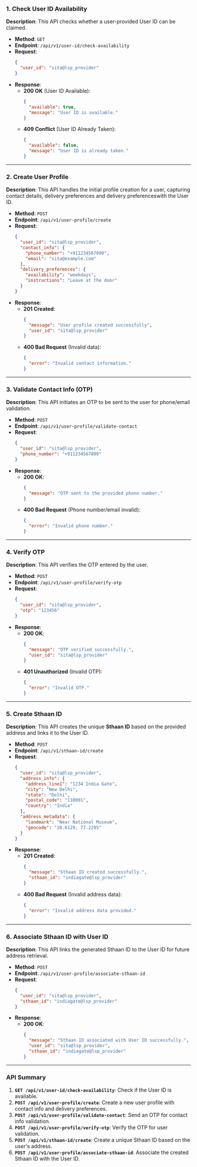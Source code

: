 
### 1. **Check User ID Availability**

**Description**: This API checks whether a user-provided User ID can be claimed.

- **Method**: `GET`
- **Endpoint**: `/api/v1/user-id/check-availability`
- **Request**:
  ```json
  {
    "user_id": "sita@lsp_provider"
  }
  ```
- **Response**:
  - **200 OK** (User ID Available):
    ```json
    {
      "available": true,
      "message": "User ID is available."
    }
    ```
  - **409 Conflict** (User ID Already Taken):
    ```json
    {
      "available": false,
      "message": "User ID is already taken."
    }
    ```

---

### 2. **Create User Profile**

**Description**: This API handles the initial profile creation for a user, capturing contact details, delivery preferences and delivery preferenceswith the User ID.

- **Method**: `POST`
- **Endpoint**: `/api/v1/user-profile/create`
- **Request**:
  ```json
  {
    "user_id": "sita@lsp_provider",
    "contact_info": {
      "phone_number": "+911234567890",
      "email": "sita@example.com"
    },
    "delivery_preferences": {
      "availability": "weekdays",
      "instructions": "Leave at the door"
    }
  }
  ```
- **Response**:
  - **201 Created**:
    ```json
    {
      "message": "User profile created successfully",
      "user_id": "sita@lsp_provider"
    }
    ```
  - **400 Bad Request** (Invalid data):
    ```json
    {
      "error": "Invalid contact information."
    }
    ```

---

### 3. **Validate Contact Info (OTP)**

**Description**: This API initiates an OTP to be sent to the user for phone/email validation.

- **Method**: `POST`
- **Endpoint**: `/api/v1/user-profile/validate-contact`
- **Request**:
  ```json
  {
    "user_id": "sita@lsp_provider",
    "phone_number": "+911234567890"
  }
  ```
- **Response**:
  - **200 OK**:
    ```json
    {
      "message": "OTP sent to the provided phone number."
    }
    ```
  - **400 Bad Request** (Phone number/email invalid):
    ```json
    {
      "error": "Invalid phone number."
    }
    ```

---

### 4. **Verify OTP**

**Description**: This API verifies the OTP entered by the user.

- **Method**: `POST`
- **Endpoint**: `/api/v1/user-profile/verify-otp`
- **Request**:
  ```json
  {
    "user_id": "sita@lsp_provider",
    "otp": "123456"
  }
  ```
- **Response**:
  - **200 OK**:
    ```json
    {
      "message": "OTP verified successfully.",
      "user_id": "sita@lsp_provider"
    }
    ```
  - **401 Unauthorized** (Invalid OTP):
    ```json
    {
      "error": "Invalid OTP."
    }
    ```

---

### 5. **Create Sthaan ID**

**Description**: This API creates the unique **Sthaan ID** based on the provided address and links it to the User ID.

- **Method**: `POST`
- **Endpoint**: `/api/v1/sthaan-id/create`
- **Request**:
  ```json
  {
    "user_id": "sita@lsp_provider",
    "address_info": {
      "address_line1": "1234 India Gate",
      "city": "New Delhi",
      "state": "Delhi",
      "postal_code": "110001",
      "country": "India"
    },
    "address_metadata": {
      "landmark": "Near National Museum",
      "geocode": "28.6129, 77.2295"
    }
  }
  ```
- **Response**:
  - **201 Created**:
    ```json
    {
      "message": "Sthaan ID created successfully.",
      "sthaan_id": "indiagate@lsp_provider"
    }
    ```
  - **400 Bad Request** (Invalid address data):
    ```json
    {
      "error": "Invalid address data provided."
    }
    ```

---

### 6. **Associate Sthaan ID with User ID**

**Description**: This API links the generated Sthaan ID to the User ID for future address retrieval.

- **Method**: `POST`
- **Endpoint**: `/api/v1/user-profile/associate-sthaan-id`
- **Request**:
  ```json
  {
    "user_id": "sita@lsp_provider",
    "sthaan_id": "indiagate@lsp_provider"
  }
  ```
- **Response**:
  - **200 OK**:
    ```json
    {
      "message": "Sthaan ID associated with User ID successfully.",
      "user_id": "sita@lsp_provider",
      "sthaan_id": "indiagate@lsp_provider"
    }
    ```

---

### API Summary

1. **`GET /api/v1/user-id/check-availability`**: Check if the User ID is available.
2. **`POST /api/v1/user-profile/create`**: Create a new user profile with contact info and delivery preferences.
3. **`POST /api/v1/user-profile/validate-contact`**: Send an OTP for contact info validation.
4. **`POST /api/v1/user-profile/verify-otp`**: Verify the OTP for user validation.
5. **`POST /api/v1/sthaan-id/create`**: Create a unique Sthaan ID based on the user's address.
6. **`POST /api/v1/user-profile/associate-sthaan-id`**: Associate the created Sthaan ID with the User ID.
